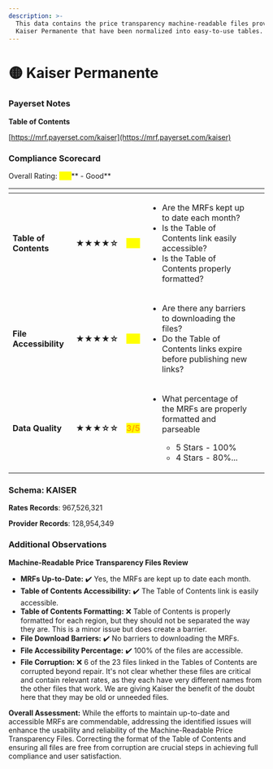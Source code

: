 ```yaml
---
description: >-
  This data contains the price transparency machine-readable files provided by
  Kaiser Permanente that have been normalized into easy-to-use tables.
---
```


# 🟡 Kaiser Permanente

### Payerset Notes

**Table of Contents**

[https://mrf.payerset.com/kaiser](https://mrf.payerset.com/kaiser)

### Compliance Scorecard

Overall Rating: <mark style="color:yellow;">**4/5**</mark>** - Good**

<table data-view="cards"><thead><tr><th></th><th></th><th></th><th></th><th data-hidden data-card-cover data-type="files"></th></tr></thead><tbody><tr><td><strong>Table of Contents</strong></td><td><strong>★★★★☆</strong></td><td><mark style="color:yellow;"><strong>4/5</strong></mark></td><td><ul><li>Are the MRFs kept up to date each month? </li><li>Is the Table of Contents link easily accessible?</li><li>Is the Table of Contents properly formatted?</li></ul></td><td></td></tr><tr><td><strong>File Accessibility</strong></td><td><strong>★★★★☆</strong></td><td><mark style="color:yellow;"><strong>4/5</strong></mark></td><td><ul><li>Are there any barriers to downloading the files?</li><li>Do the Table of Contents links expire before publishing new links?</li></ul></td><td></td></tr><tr><td><strong>Data Quality</strong></td><td><strong>★★★☆☆</strong></td><td><mark style="color:orange;"><strong>3/5</strong></mark></td><td><ul><li><p>What percentage of the MRFs are properly formatted and parseable</p><ul><li>5 Stars - 100%</li><li>4 Stars - 80%...</li></ul></li></ul></td><td></td></tr></tbody></table>

### Schema: KAISER

**Rates Records**: 967,526,321

**Provider Records**: 128,954,349

### Additional Observations

**Machine-Readable Price Transparency Files Review**

* **MRFs Up-to-Date:** ✔️ Yes, the MRFs are kept up to date each month.
* **Table of Contents Accessibility:** ✔️ The Table of Contents link is easily accessible.
* **Table of Contents Formatting:** ❌ Table of Contents is properly formatted for each region, but they should not be separated the way they are. This is a minor issue but does create a barrier.
* **File Download Barriers:** ✔️ No barriers to downloading the MRFs.
* **File Accessibility Percentage:** ✔️ 100% of the files are accessible.
* **File Corruption:** ❌ 6 of the 23 files linked in the Tables of Contents are corrupted beyond repair. It's not clear whether these files are critical and contain relevant rates, as they each have very different names from the other files that work. We are giving Kaiser the benefit of the doubt here that they may be old or unneeded files.

**Overall Assessment:** While the efforts to maintain up-to-date and accessible MRFs are commendable, addressing the identified issues will enhance the usability and reliability of the Machine-Readable Price Transparency Files. Correcting the format of the Table of Contents and ensuring all files are free from corruption are crucial steps in achieving full compliance and user satisfaction.

